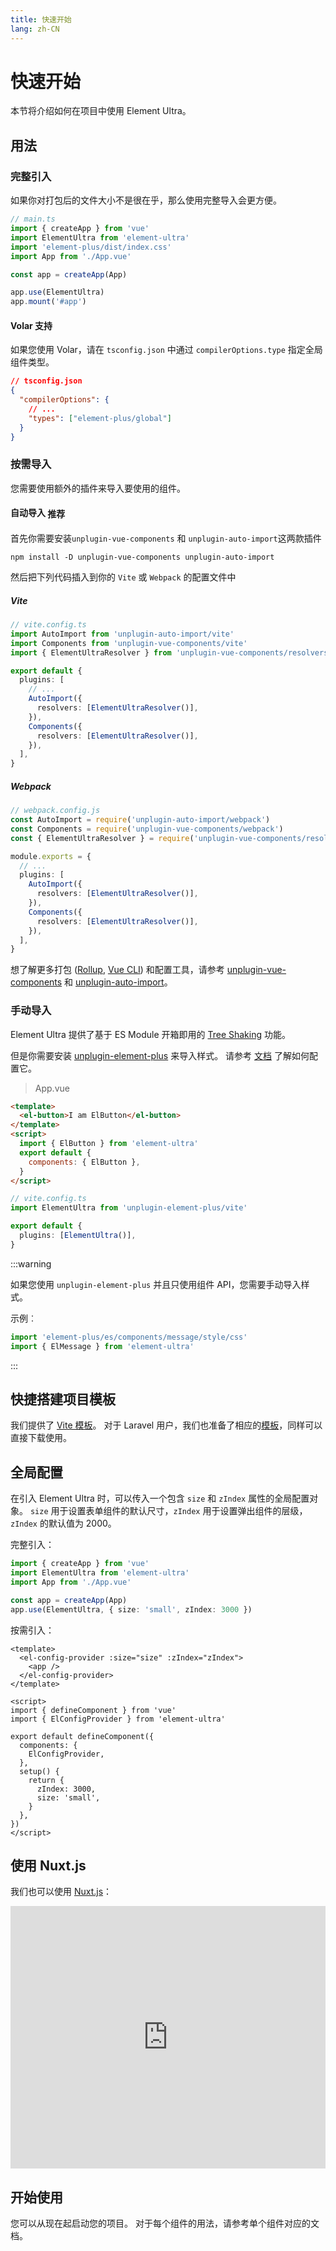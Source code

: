 ```yaml
---
title: 快速开始
lang: zh-CN
---
```


# 快速开始

本节将介绍如何在项目中使用 Element Ultra。

## 用法

### 完整引入

如果你对打包后的文件大小不是很在乎，那么使用完整导入会更方便。

```typescript
// main.ts
import { createApp } from 'vue'
import ElementUltra from 'element-ultra'
import 'element-plus/dist/index.css'
import App from './App.vue'

const app = createApp(App)

app.use(ElementUltra)
app.mount('#app')
```

#### Volar 支持

如果您使用 Volar，请在 `tsconfig.json` 中通过 `compilerOptions.type` 指定全局组件类型。

```json
// tsconfig.json
{
  "compilerOptions": {
    // ...
    "types": ["element-plus/global"]
  }
}
```

### 按需导入

您需要使用额外的插件来导入要使用的组件。

#### 自动导入 <el-tag type="primary" style="vertical-align: middle;" effect="dark" size="small">推荐</el-tag>

首先你需要安装`unplugin-vue-components` 和 `unplugin-auto-import`这两款插件

```shell
npm install -D unplugin-vue-components unplugin-auto-import
```

然后把下列代码插入到你的 `Vite` 或 `Webpack` 的配置文件中

##### Vite

```ts
// vite.config.ts
import AutoImport from 'unplugin-auto-import/vite'
import Components from 'unplugin-vue-components/vite'
import { ElementUltraResolver } from 'unplugin-vue-components/resolvers'

export default {
  plugins: [
    // ...
    AutoImport({
      resolvers: [ElementUltraResolver()],
    }),
    Components({
      resolvers: [ElementUltraResolver()],
    }),
  ],
}
```

##### Webpack

```ts
// webpack.config.js
const AutoImport = require('unplugin-auto-import/webpack')
const Components = require('unplugin-vue-components/webpack')
const { ElementUltraResolver } = require('unplugin-vue-components/resolvers')

module.exports = {
  // ...
  plugins: [
    AutoImport({
      resolvers: [ElementUltraResolver()],
    }),
    Components({
      resolvers: [ElementUltraResolver()],
    }),
  ],
}
```

想了解更多打包 ([Rollup](https://rollupjs.org/), [Vue CLI](https://cli.vuejs.org/)) 和配置工具，请参考 [unplugin-vue-components](https://github.com/antfu/unplugin-vue-components#installation) 和 [unplugin-auto-import](https://github.com/antfu/unplugin-auto-import#install)。

### 手动导入

Element Ultra 提供了基于 ES Module 开箱即用的 [Tree Shaking](https://webpack.js.org/guides/tree-shaking/) 功能。

但是你需要安装 [unplugin-element-plus](https://github.com/element-plus/unplugin-element-plus) 来导入样式。 请参考 [文档](https://github.com/element-plus/unplugin-element-plus#readme) 了解如何配置它。

> App.vue

```html
<template>
  <el-button>I am ElButton</el-button>
</template>
<script>
  import { ElButton } from 'element-ultra'
  export default {
    components: { ElButton },
  }
</script>
```

```ts
// vite.config.ts
import ElementUltra from 'unplugin-element-plus/vite'

export default {
  plugins: [ElementUltra()],
}
```

:::warning

如果您使用 `unplugin-element-plus` 并且只使用组件 API，您需要手动导入样式。

示例︰

```ts
import 'element-plus/es/components/message/style/css'
import { ElMessage } from 'element-ultra'
```

:::

## 快捷搭建项目模板

我们提供了 [Vite 模板](https://github.com/element-plus/element-plus-vite-starter)。 对于 Laravel 用户，我们也准备了相应的[模板](https://github.com/element-plus/element-plus-in-laravel-starter)，同样可以直接下载使用。

## 全局配置

在引入 Element Ultra 时，可以传入一个包含 `size` 和 `zIndex` 属性的全局配置对象。 `size` 用于设置表单组件的默认尺寸，`zIndex` 用于设置弹出组件的层级，`zIndex` 的默认值为 2000。

完整引入：

```ts
import { createApp } from 'vue'
import ElementUltra from 'element-ultra'
import App from './App.vue'

const app = createApp(App)
app.use(ElementUltra, { size: 'small', zIndex: 3000 })
```

按需引入：

```vue
<template>
  <el-config-provider :size="size" :zIndex="zIndex">
    <app />
  </el-config-provider>
</template>

<script>
import { defineComponent } from 'vue'
import { ElConfigProvider } from 'element-ultra'

export default defineComponent({
  components: {
    ElConfigProvider,
  },
  setup() {
    return {
      zIndex: 3000,
      size: 'small',
    }
  },
})
</script>
```

## 使用 Nuxt.js

我们也可以使用 [Nuxt.js](https://nuxtjs.org)：

<div class="glitch-embed-wrap" style="height: 420px; width: 100%;">
  <iframe src="https://glitch.com/embed/#!/embed/nuxt-with-element?path=nuxt.config.js&previewSize=0&attributionHidden=true" alt="nuxt-with-element on glitch" style="height: 100%; width: 100%; border: 0;"></iframe>
</div>

## 开始使用

您可以从现在起启动您的项目。 对于每个组件的用法，请参考单个组件对应的文档。
